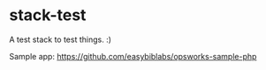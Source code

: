 # stack-test

A test stack to test things. :)

Sample app:
https://github.com/easybiblabs/opsworks-sample-php
